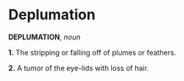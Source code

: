 # Deplumation

**DEPLUMATION**, _noun_

**1.** The stripping or falling off of plumes or feathers.

**2.** A tumor of the eye-lids with loss of hair.